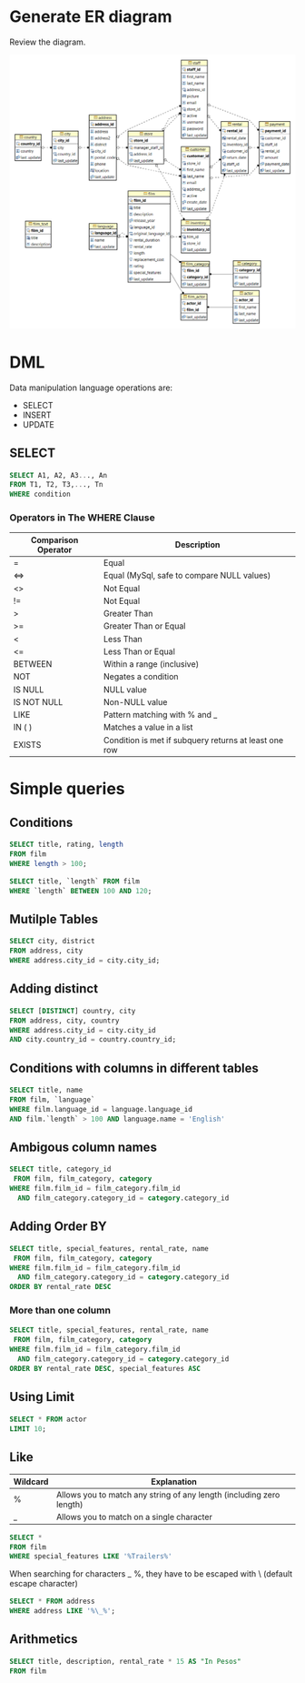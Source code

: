 # Generate ER diagram

Review the diagram.

![sakila-tables](/images/sakila-tables.png)

# DML
Data manipulation language operations are:

- SELECT
- INSERT
- UPDATE

## SELECT

```sql
SELECT A1, A2, A3..., An
FROM T1, T2, T3,..., Tn
WHERE condition
```

### Operators in The WHERE Clause

| Comparison Operator | Description                                           |
|---------------------|-------------------------------------------------------|
| =                   | Equal                                                 |
| <=>                 | Equal (MySql, safe to compare NULL values)            |
| <>                  | Not Equal                                             |
| !=                  | Not Equal                                             |
| >                   | Greater Than                                          |
| >=                  | Greater Than or Equal                                 |
| <                   | Less Than                                             |
| <=                  | Less Than or Equal                                    |
| BETWEEN             | Within a range (inclusive)                            |
| NOT                 | Negates a condition                                   |
| IS NULL             | NULL value                                            |
| IS NOT NULL         | Non-NULL value                                        |
| LIKE                | Pattern matching with % and _                         |
| IN ( )              | Matches a value in a list                             |
| EXISTS              | Condition is met if subquery returns at least one row |

# Simple queries

## Conditions
```sql
SELECT title, rating, length
FROM film
WHERE length > 100;
```
```sql
SELECT title, `length` FROM film
WHERE `length` BETWEEN 100 AND 120;
```

## Mutilple Tables
```sql
SELECT city, district
FROM address, city
WHERE address.city_id = city.city_id;
```

## Adding distinct
```sql
SELECT [DISTINCT] country, city
FROM address, city, country
WHERE address.city_id = city.city_id
AND city.country_id = country.country_id;
```

## Conditions with columns in different tables 
```sql
SELECT title, name
FROM film, `language`
WHERE film.language_id = language.language_id
AND film.`length` > 100 AND language.name = 'English'
```

## Ambigous column names
```sql
SELECT title, category_id
 FROM film, film_category, category
WHERE film.film_id = film_category.film_id 
  AND film_category.category_id = category.category_id
``` 

## Adding Order BY
```sql
SELECT title, special_features, rental_rate, name
 FROM film, film_category, category
WHERE film.film_id = film_category.film_id 
  AND film_category.category_id = category.category_id
ORDER BY rental_rate DESC
```
### More than one column
```sql
SELECT title, special_features, rental_rate, name
 FROM film, film_category, category
WHERE film.film_id = film_category.film_id 
  AND film_category.category_id = category.category_id
ORDER BY rental_rate DESC, special_features ASC
```
## Using Limit
```sql
SELECT * FROM actor
LIMIT 10;
```

## Like

| Wildcard | Explanation                                                          |
|----------|----------------------------------------------------------------------|
| %        | Allows you to match any string of any length (including zero length) |
| _        | Allows you to match on a single character                            |

```sql
SELECT *
FROM film
WHERE special_features LIKE '%Trailers%'
```
When searching for characters _ %, they have to be escaped with \ (default escape character)

```sql
SELECT * FROM address
WHERE address LIKE '%\_%';
```
## Arithmetics
```sql
SELECT title, description, rental_rate * 15 AS "In Pesos" 
FROM film
```
